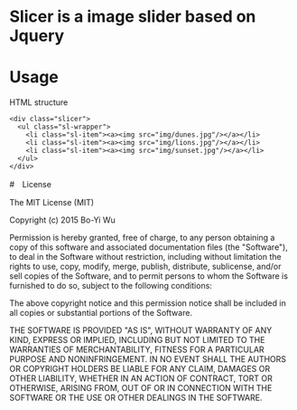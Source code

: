 # Slicer is a image slider based on Jquery

# Usage
HTML structure
```
<div class="slicer">
  <ul class="sl-wrapper">
    <li class="sl-item"><a><img src="img/dunes.jpg"/></a></li>
    <li class="sl-item"><a><img src="img/lions.jpg"/></a></li>
    <li class="sl-item"><a><img src="img/sunset.jpg"/></a></li>
  </ul>
</div>
```




#　License

The MIT License (MIT)

Copyright (c) 2015 Bo-Yi Wu

Permission is hereby granted, free of charge, to any person obtaining a copy of this software and associated documentation files (the "Software"), to deal in the Software without restriction, including without limitation the rights to use, copy, modify, merge, publish, distribute, sublicense, and/or sell copies of the Software, and to permit persons to whom the Software is furnished to do so, subject to the following conditions:

The above copyright notice and this permission notice shall be included in all copies or substantial portions of the Software.

THE SOFTWARE IS PROVIDED "AS IS", WITHOUT WARRANTY OF ANY KIND, EXPRESS OR IMPLIED, INCLUDING BUT NOT LIMITED TO THE WARRANTIES OF MERCHANTABILITY, FITNESS FOR A PARTICULAR PURPOSE AND NONINFRINGEMENT. IN NO EVENT SHALL THE AUTHORS OR COPYRIGHT HOLDERS BE LIABLE FOR ANY CLAIM, DAMAGES OR OTHER LIABILITY, WHETHER IN AN ACTION OF CONTRACT, TORT OR OTHERWISE, ARISING FROM, OUT OF OR IN CONNECTION WITH THE SOFTWARE OR THE USE OR OTHER DEALINGS IN THE SOFTWARE.
